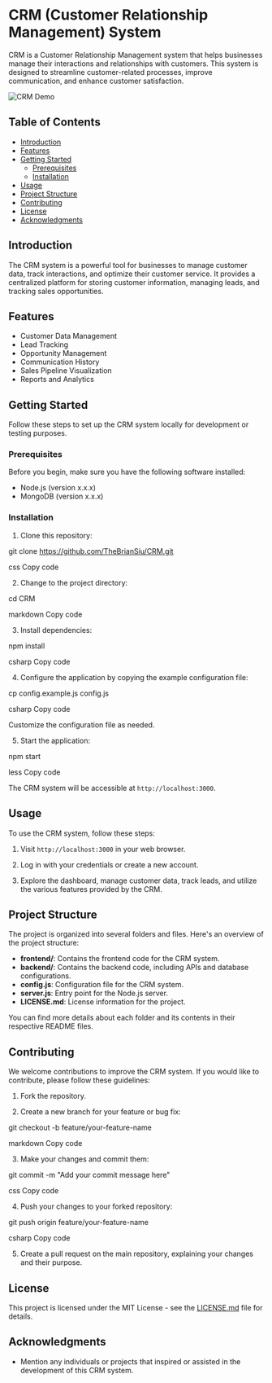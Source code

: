 # CRM (Customer Relationship Management) System

CRM is a Customer Relationship Management system that helps businesses manage their interactions and relationships with customers. This system is designed to streamline customer-related processes, improve communication, and enhance customer satisfaction.

![CRM Demo](link-to-demo-screenshot-or-gif)

## Table of Contents

- [Introduction](#introduction)
- [Features](#features)
- [Getting Started](#getting-started)
  - [Prerequisites](#prerequisites)
  - [Installation](#installation)
- [Usage](#usage)
- [Project Structure](#project-structure)
- [Contributing](#contributing)
- [License](#license)
- [Acknowledgments](#acknowledgments)

## Introduction

The CRM system is a powerful tool for businesses to manage customer data, track interactions, and optimize their customer service. It provides a centralized platform for storing customer information, managing leads, and tracking sales opportunities.

## Features

- Customer Data Management
- Lead Tracking
- Opportunity Management
- Communication History
- Sales Pipeline Visualization
- Reports and Analytics

## Getting Started

Follow these steps to set up the CRM system locally for development or testing purposes.

### Prerequisites

Before you begin, make sure you have the following software installed:

- Node.js (version x.x.x)
- MongoDB (version x.x.x)

### Installation

1. Clone this repository:

git clone https://github.com/TheBrianSiu/CRM.git

css
Copy code

2. Change to the project directory:

cd CRM

markdown
Copy code

3. Install dependencies:

npm install

csharp
Copy code

4. Configure the application by copying the example configuration file:

cp config.example.js config.js

csharp
Copy code

Customize the configuration file as needed.

5. Start the application:

npm start

less
Copy code

The CRM system will be accessible at `http://localhost:3000`.

## Usage

To use the CRM system, follow these steps:

1. Visit `http://localhost:3000` in your web browser.

2. Log in with your credentials or create a new account.

3. Explore the dashboard, manage customer data, track leads, and utilize the various features provided by the CRM.

## Project Structure

The project is organized into several folders and files. Here's an overview of the project structure:

- **frontend/**: Contains the frontend code for the CRM system.
- **backend/**: Contains the backend code, including APIs and database configurations.
- **config.js**: Configuration file for the CRM system.
- **server.js**: Entry point for the Node.js server.
- **LICENSE.md**: License information for the project.

You can find more details about each folder and its contents in their respective README files.

## Contributing

We welcome contributions to improve the CRM system. If you would like to contribute, please follow these guidelines:

1. Fork the repository.

2. Create a new branch for your feature or bug fix:

git checkout -b feature/your-feature-name

markdown
Copy code

3. Make your changes and commit them:

git commit -m "Add your commit message here"

css
Copy code

4. Push your changes to your forked repository:

git push origin feature/your-feature-name

csharp
Copy code

5. Create a pull request on the main repository, explaining your changes and their purpose.

## License

This project is licensed under the MIT License - see the [LICENSE.md](LICENSE.md) file for details.

## Acknowledgments

- Mention any individuals or projects that inspired or assisted in the development of this CRM system.
